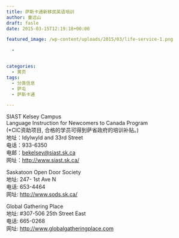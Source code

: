 ```yaml
---
title: 萨斯卡通新移民英语培训
author: 童远山
draft: fasle
date: 2015-03-15T12:19:18+00:00

featured_image: /wp-content/uploads/2015/03/life-service-1.png

  - 


categories:
  - 黄页
tags:
  - 分类信息
  - 萨屯
  - 萨斯卡通

---
```

SIAST Kelsey Campus  
Language Instruction for Newcomers to Canada Program  
(*CIC资助项目, 合格的学员可得到萨省政府的培训补贴。)  
地址：Idylwyld and 33rd Street  
电话：933-6350  
电邮：bekelsey@siast.sk.ca  
网址：http://www.siast.sk.ca/

Saskatoon Open Door Society  
地址: 247- 1st Ave N  
电话: 653-4464  
网址: <a href="http://www.sods.sk.ca/" target="_blank">http://www.sods.sk.ca/</a>

Global Gathering Place  
地址: #307-506 25th Street East  
电话: 665-0268  
网址: <a href="http://www.globalgatheringplace.com/" target="_blank">http://www.globalgatheringplace.com</a>